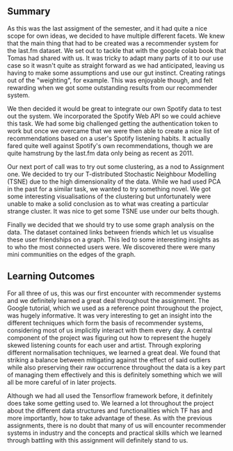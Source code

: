 ## Summary

As this was the last assigment of the semester, and it had quite a nice scope for own ideas, we decided to have multiple different facets. We knew that the main thing that had to be created was a recommender system for the last.fm dataset. We set out to tackle that with the google colab book that Tomas had shared with us. It was tricky to adapt many parts of it to our use case so it wasn't quite as straight forward as we had anticipated, leaving us having to make some assumptions and use our gut instinct. Creating ratings out of the "weighting", for example. This was enjoyable though, and felt rewarding when we got some outstanding results from our recommender system. 

We then decided it would be great to integrate our own Spotify data to test out the system. We incorporated the Spotify Web API so we could achieve this task. We had some big challenged getting the authentication token to work but once we overcame that we were then able to create a nice list of recommendations based on a user's Spotify listening habits. It actually fared quite well against Spotify's own recommendations, though we are quite hamstrung by the last.fm data only being as recent as 2011. 

Our next port of call was to try out some clustering, as a nod to Assignment one. We decided to try our T-distributed Stochastic Neighbour Modelling (TSNE) due to the high dimensionality of the data. While we had used PCA in the past for a similar task, we wanted to try something novel. We got some interesting visualisations of the clustering but unfortunately were unable to make a solid conclusion as to what was creating a particular strange cluster. It was nice to get some TSNE use under our belts though.

Finally we decided that we should try to use some graph analysis on the data. The dataset contained links between friends which let us visualise these user friendships on a graph. This led to some interesting insights as to who the most connected users were. We discovered there were many mini communities on the edges of the graph.

## Learning Outcomes

For all three of us, this was our first encounter with recommender systems and we definitely learned a great deal throughout the assignment. The Google tutorial, which we used as a reference point throughout the project, was hugely informative. It was very interesting to get an insight into the different techniques which form the basis of recommender systems, considering most of us implicitly interact with them every day. A central component of the project was figuring out how to represent the hugely skewed listening counts for each user and artist. Through exploring different normalisation techniques, we learned a great deal. We found that striking a balance between mitigating against the effect of said outliers while also preserving their raw occurrence throughout the data is a key part of managing them effectively and this is definitely something which we will all be more careful of in later projects.

Although we had all used the Tensorflow framework before, it definitely does take some getting used to. We learned a lot throughout the project about the different data structures and functionalities which TF has and more importantly, how to take advantage of these. As with the previous assignments, there is no doubt that many of us will encounter recommender systems in industry and the concepts and practical skills which we learned through battling with this assignment will definitely stand to us.
